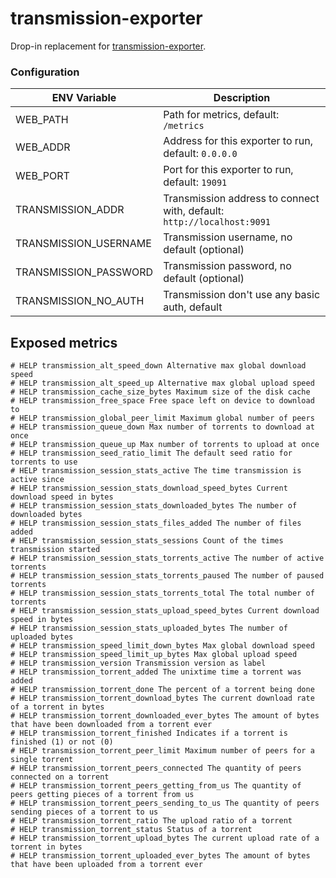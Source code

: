 # transmission-exporter

Drop-in replacement for [transmission-exporter](https://github.com/leijurv/transmission-exporter).

### Configuration

ENV Variable | Description
|----------|-----|
| WEB_PATH | Path for metrics, default: `/metrics` |
| WEB_ADDR | Address for this exporter to run, default: `0.0.0.0` |
| WEB_PORT | Port for this exporter to run, default: `19091` |
| TRANSMISSION_ADDR | Transmission address to connect with, default: `http://localhost:9091` |
| TRANSMISSION_USERNAME | Transmission username, no default (optional) |
| TRANSMISSION_PASSWORD | Transmission password, no default (optional) |
| TRANSMISSION_NO_AUTH | Transmission don't use any basic auth, default |

## Exposed metrics

```
# HELP transmission_alt_speed_down Alternative max global download speed
# HELP transmission_alt_speed_up Alternative max global upload speed
# HELP transmission_cache_size_bytes Maximum size of the disk cache
# HELP transmission_free_space Free space left on device to download to
# HELP transmission_global_peer_limit Maximum global number of peers
# HELP transmission_queue_down Max number of torrents to download at once
# HELP transmission_queue_up Max number of torrents to upload at once
# HELP transmission_seed_ratio_limit The default seed ratio for torrents to use
# HELP transmission_session_stats_active The time transmission is active since
# HELP transmission_session_stats_download_speed_bytes Current download speed in bytes
# HELP transmission_session_stats_downloaded_bytes The number of downloaded bytes
# HELP transmission_session_stats_files_added The number of files added
# HELP transmission_session_stats_sessions Count of the times transmission started
# HELP transmission_session_stats_torrents_active The number of active torrents
# HELP transmission_session_stats_torrents_paused The number of paused torrents
# HELP transmission_session_stats_torrents_total The total number of torrents
# HELP transmission_session_stats_upload_speed_bytes Current download speed in bytes
# HELP transmission_session_stats_uploaded_bytes The number of uploaded bytes
# HELP transmission_speed_limit_down_bytes Max global download speed
# HELP transmission_speed_limit_up_bytes Max global upload speed
# HELP transmission_version Transmission version as label
# HELP transmission_torrent_added The unixtime time a torrent was added
# HELP transmission_torrent_done The percent of a torrent being done
# HELP transmission_torrent_download_bytes The current download rate of a torrent in bytes
# HELP transmission_torrent_downloaded_ever_bytes The amount of bytes that have been downloaded from a torrent ever
# HELP transmission_torrent_finished Indicates if a torrent is finished (1) or not (0)
# HELP transmission_torrent_peer_limit Maximum number of peers for a single torrent
# HELP transmission_torrent_peers_connected The quantity of peers connected on a torrent
# HELP transmission_torrent_peers_getting_from_us The quantity of peers getting pieces of a torrent from us
# HELP transmission_torrent_peers_sending_to_us The quantity of peers sending pieces of a torrent to us
# HELP transmission_torrent_ratio The upload ratio of a torrent
# HELP transmission_torrent_status Status of a torrent
# HELP transmission_torrent_upload_bytes The current upload rate of a torrent in bytes
# HELP transmission_torrent_uploaded_ever_bytes The amount of bytes that have been uploaded from a torrent ever
```
